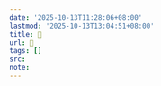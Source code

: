 ```yaml
---
date: '2025-10-13T11:28:06+08:00'
lastmod: '2025-10-13T13:04:51+08:00'
title: 󰛟
url: 󰛟
tags: []
src:
note:
---
```

